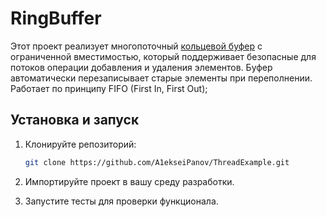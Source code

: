 # RingBuffer

Этот проект реализует многопоточный [кольцевой буфер](https://en.wikipedia.org/wiki/Circular_buffer)
с ограниченной вместимостью, который поддерживает безопасные для
потоков операции добавления и удаления элементов. Буфер автоматически
перезаписывает старые элементы при переполнении.
Работает по принципу FIFO (First In, First Out);

## Установка и запуск

1. Клонируйте репозиторий:

    ```bash
    git clone https://github.com/A1ekseiPanov/ThreadExample.git
    ```
   
2. Импортируйте проект в вашу среду разработки.

3. Запустите тесты для проверки функционала.